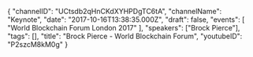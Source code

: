{
    "channelID": "UCtsdb2qHnCKdXYHPDgTC6tA",
    "channelName": "Keynote",
    "date": "2017-10-16T13:38:35.000Z",
    "draft": false,
    "events": [
        "World Blockchain Forum London 2017"
    ],
    "speakers": ["Brock Pierce"],
    "tags": [],
    "title": "Brock Pierce - World Blockchain Forum",
    "youtubeID": "P2szcM8kM0g"
}
